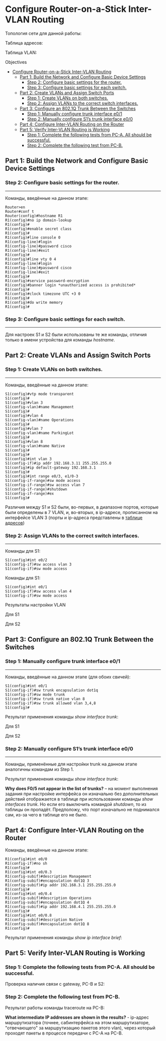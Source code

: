 # Configure Router-on-a-Stick Inter-VLAN Routing

Топология сети для данной работы:
[](netTopology.png)

Таблица адресов:
[](addrTable.png)

Таблица VLAN:
[](vlanTable.png)

Objectives
- [Configure Router-on-a-Stick Inter-VLAN Routing](#configure-router-on-a-stick-inter-vlan-routing)
  - [Part 1: Build the Network and Configure Basic Device Settings](#part-1-build-the-network-and-configure-basic-device-settings)
    - [Step 2: Configure basic settings for the router.](#step-2-configure-basic-settings-for-the-router)
    - [Step 3: Configure basic settings for each switch.](#step-3-configure-basic-settings-for-each-switch)
  - [Part 2: Create VLANs and Assign Switch Ports](#part-2-create-vlans-and-assign-switch-ports)
    - [Step 1: Create VLANs on both switches.](#step-1-create-vlans-on-both-switches)
    - [Step 2: Assign VLANs to the correct switch interfaces.](#step-2-assign-vlans-to-the-correct-switch-interfaces)
  - [Part 3: Configure an 802.1Q Trunk Between the Switches](#part-3-configure-an-8021q-trunk-between-the-switches)
    - [Step 1: Manually configure trunk interface e0/1](#step-1-manually-configure-trunk-interface-e01)
    - [Step 2: Manually configure S1’s trunk interface e0/0](#step-2-manually-configure-s1s-trunk-interface-e00)
  - [Part 4: Configure Inter-VLAN Routing on the Router](#part-4-configure-inter-vlan-routing-on-the-router)
  - [Part 5: Verify Inter-VLAN Routing is Working](#part-5-verify-inter-vlan-routing-is-working)
    - [Step 1: Complete the following tests from PC-A. All should be successful.](#step-1-complete-the-following-tests-from-pc-a-all-should-be-successful)
    - [Step 2: Complete the following test from PC-B.](#step-2-complete-the-following-test-from-pc-b)

## Part 1: Build the Network and Configure Basic Device Settings
### Step 2: Configure basic settings for the router.
---
Команды, введённые на данном этапе:
```
Router>en
Router#conf t
Router(config)#hostname R1
R1(config)#no ip domain-lookup
R1(config)#
R1(config)#enable secret class
R1(config)#
R1(config)#line console 0
R1(config-line)#login
R1(config-line)#password cisco
R1(config-line)#exit
R1(config)#
R1(config)#line vty 0 4
R1(config-line)#login
R1(config-line)#password cisco
R1(config-line)#exit
R1(config)#
R1(config)#service password-encryption
R1(config)#banner login *unauthorized access is prohibited*
R1(config)#
R1(config)#clock timezone UTC +3 0
R1(config)#
R1(config)#do write memory
R1(config)#
```
### Step 3: Configure basic settings for each switch.
---
Для настроек S1 и S2 были использованы те же команды, отличия только в имени устройства для команды *hostname*.

## Part 2: Create VLANs and Assign Switch Ports
### Step 1: Create VLANs on both switches.
---
Команды, введённые на данном этапе:
```
S1(config)#vtp mode transparent
S1(config)#
S1(config)#vlan 3
S1(config-vlan)#name Management
S1(config)#
S1(config)#vlan 4
S1(config-vlan)#name Operations
S1(config)#
S1(config)#vlan 7
S1(config-vlan)#name ParkingLot
S1(config)#
S1(config)#vlan 8
S1(config-vlan)#name Native
S1(config)#
S1(config)#
S1(config)#int vlan 3
S1(config-if)#ip addr 192.168.3.11 255.255.255.0
S1(config)#ip default-gateway 192.168.3.1
S1(config)#
S1(config)#int range e0/3, e1/0-3
S1(config-if-range)#sw mode access
S1(config-if-range)#sw access vlan 7
S1(config-if-range)#shutdown
S1(config-if-range)#ex
S1(config)#
```

Различия между S1 и S2 были, во-первых, в диапазоне портов, которые были определены в 7 VLAN, и, во-вторых, в ip-адресе, прописанном на интерфейсе VLAN 3 (порты и ip-адреса представлены в [таблице адресов](addrTable.png))

### Step 2: Assign VLANs to the correct switch interfaces.
---
Команды для S1:
```
S1(config)#int e0/2
S1(config-if)#sw access vlan 3
S1(config-if)#sw mode access
```
Команды для S1:
```
S1(config)#int e0/1
S1(config-if)#sw access vlan 4
S1(config-if)#sw mode access
```

Результаты настройки VLAN

Для S1
[](vlanBriefS1.png)

Для S2
[](vlanBriefS2.png)

## Part 3: Configure an 802.1Q Trunk Between the Switches
### Step 1: Manually configure trunk interface e0/1
---
Команды, введённые на данном этапе (для обоих свичей):
```
S1(config)#int e0/1
S1(config-if)#sw trunk encapsulation dot1q
S1(config-if)#sw mode trunk
S1(config-if)#sw trunk native vlan 8
S1(config-if)#sw trunk allowed vlan 3,4,8
S1(config)#
```
Результат применения команды *show interface trunk*:

Для S1
[](shIntTrS1.png)

Для S2
[](shIntTrS2.png)

### Step 2: Manually configure S1’s trunk interface e0/0
---
Команды, применённые для настройки trunk на данном этапе аналогичны командам из Step 1. 

Результат применения команды *show interface trunk*:
[](shIntTrR.png)

**Why does F0/5 not appear in the list of trunks?** – на момент выполнения задания при настройке интерфейса он изначально без дополнительных действий отображается в таблице при использовании команды *show interfaces trunk*. Но если его выключить командой *shutdown*, то из таблицы он пропадёт. Предположу, что порт изначально не поднимался сам, из-за чего в таблице его не было.

## Part 4: Configure Inter-VLAN Routing on the Router

Команды, введённые на данном этапе:
```
R1(config)#int e0/0
R1(config-if)#no sh
R1(config)#
R1(config)#int e0/0.3
R1(config-subif)#description Management
R1(config-subif)#encapsulation dot1Q 3
R1(config-subif)#ip addr 192.168.3.1 255.255.255.0
R1(config)#
R1(config)#int e0/0.4
R1(config-subif)#description Operations
R1(config-subif)#encapsulation dot1Q 4
R1(config-subif)#ip addr 192.168.4.1 255.255.255.0
R1(config)#
R1(config)#int e0/0.8
R1(config-subif)#description Native
R1(config-subif)#encapsulation dot1Q 8
R1(config)#
```
Результат применения команды *show ip interface brief*:
[](shIpIntBr.png)

## Part 5: Verify Inter-VLAN Routing is Working
### Step 1: Complete the following tests from PC-A. All should be successful.

Проверка наличия связи с gateway, PC-B и S2:
[](testA.png)

### Step 2: Complete the following test from PC-B.

Результат работы команды traceroute на PC-B:
[](testA.png)

**What intermediate IP addresses are shown in the results?** - ip-адрес маршрутизатора (точнее, сабинтерфейса на этом маршрутизаторе, "отвечающего" за маршрутизацию пакетов этого vlan), через который проходят пакеты в процессе передачи с PC-A на PC-B.